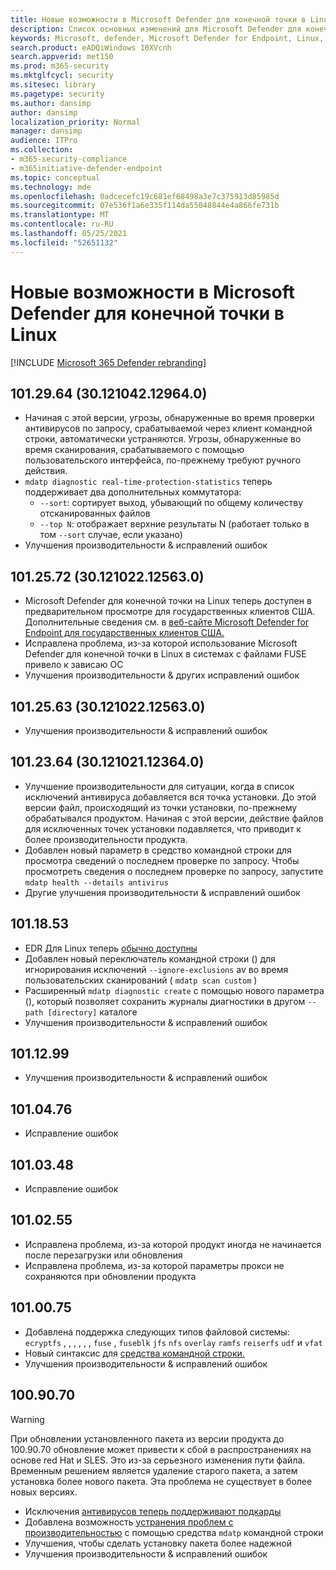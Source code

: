 ```yaml
---
title: Новые возможности в Microsoft Defender для конечной точки в Linux
description: Список основных изменений для Microsoft Defender для конечной точки на Linux.
keywords: Microsoft, defender, Microsoft Defender for Endpoint, Linux, Whatsnew, release
search.product: eADQiWindows 10XVcnh
search.appverid: met150
ms.prod: m365-security
ms.mktglfcycl: security
ms.sitesec: library
ms.pagetype: security
ms.author: dansimp
author: dansimp
localization_priority: Normal
manager: dansimp
audience: ITPro
ms.collection:
- m365-security-compliance
- m365initiative-defender-endpoint
ms.topic: conceptual
ms.technology: mde
ms.openlocfilehash: 0adcecefc19c681ef68498a3e7c375913d85985d
ms.sourcegitcommit: 07e536f1a6e335f114da55048844e4a866fe731b
ms.translationtype: MT
ms.contentlocale: ru-RU
ms.lasthandoff: 05/25/2021
ms.locfileid: "52651132"
---
```

# <a name="whats-new-in-microsoft-defender-for-endpoint-on-linux"></a>Новые возможности в Microsoft Defender для конечной точки в Linux

[!INCLUDE [Microsoft 365 Defender rebranding](../../includes/microsoft-defender.md)]

## <a name="1012964-30121042129640"></a>101.29.64 (30.121042.12964.0)

- Начиная с этой версии, угрозы, обнаруженные во время проверки антивирусов по запросу, срабатываемой через клиент командной строки, автоматически устраняются. Угрозы, обнаруженные во время сканирования, срабатываемого с помощью пользовательского интерфейса, по-прежнему требуют ручного действия.
- `mdatp diagnostic real-time-protection-statistics` теперь поддерживает два дополнительных коммутатора:
  - `--sort`: сортирует выход, убывающий по общему количеству отсканированных файлов
  - `--top N`: отображает верхние результаты N (работает только в том `--sort` случае, если указано)
- Улучшения производительности & исправлений ошибок

## <a name="1012572-30121022125630"></a>101.25.72 (30.121022.12563.0)

- Microsoft Defender для конечной точки на Linux теперь доступен в предварительном просмотре для государственных клиентов США. Дополнительные сведения см. в [веб-сайте Microsoft Defender for Endpoint для государственных клиентов США.](gov.md)
- Исправлена проблема, из-за которой использование Microsoft Defender для конечной точки в Linux в системах с файлами FUSE привело к зависаю ОС
- Улучшения производительности & других исправлений ошибок

## <a name="1012563-30121022125630"></a>101.25.63 (30.121022.12563.0)

- Улучшения производительности & исправлений ошибок

## <a name="1012364-30121021123640"></a>101.23.64 (30.121021.12364.0)

- Улучшение производительности для ситуации, когда в список исключений антивируса добавляется вся точка установки. До этой версии файл, происходящий из точки установки, по-прежнему обрабатывался продуктом. Начиная с этой версии, действие файлов для исключенных точек установки подавляется, что приводит к более производительности продукта.
- Добавлен новый параметр в средство командной строки для просмотра сведений о последнем проверке по запросу. Чтобы просмотреть сведения о последнем проверке по запросу, запустите `mdatp health --details antivirus`
- Другие улучшения производительности & исправлений ошибок

## <a name="1011853"></a>101.18.53

- EDR Для Linux теперь [обычно доступны](https://techcommunity.microsoft.com/t5/microsoft-defender-for-endpoint/edr-for-linux-is-now-is-generally-available/ba-p/2048539)
- Добавлен новый переключатель командной строки () для игнорирования исключений `--ignore-exclusions` av во время пользовательских сканирований ( `mdatp scan custom` )
- Расширенный `mdatp diagnostic create` с помощью нового параметра (), который позволяет сохранить журналы диагностики в другом `--path [directory]` каталоге
- Улучшения производительности & исправлений ошибок

## <a name="1011299"></a>101.12.99

- Улучшения производительности & исправлений ошибок

## <a name="1010476"></a>101.04.76

- Исправление ошибок

## <a name="1010348"></a>101.03.48

- Исправление ошибок

## <a name="1010255"></a>101.02.55

- Исправлена проблема, из-за которой продукт иногда не начинается после перезагрузки или обновления
- Исправлена проблема, из-за которой параметры прокси не сохраняются при обновлении продукта

## <a name="1010075"></a>101.00.75

- Добавлена поддержка следующих типов файловой системы: `ecryptfs` , , , , , , `fuse` , `fuseblk` `jfs` `nfs` `overlay` `ramfs` `reiserfs` `udf` и `vfat`
- Новый синтаксис для [средства командной строки.](linux-resources.md#configure-from-the-command-line)
- Улучшения производительности & исправлений ошибок

## <a name="1009070"></a>100.90.70

> [!WARNING]
> При обновлении установленного пакета из версии продукта до 100.90.70 обновление может привести к сбой в распространениях на основе red Hat и SLES. Это из-за серьезного изменения пути файла. Временным решением является удаление старого пакета, а затем установка более нового пакета. Эта проблема не существует в более новых версиях.

- Исключения [антивирусов теперь поддерживают подкарды](linux-exclusions.md#supported-exclusion-types)
- Добавлена возможность [устранения проблем с производительностью](linux-support-perf.md) с помощью средства `mdatp` командной строки
- Улучшения, чтобы сделать установку пакета более надежной
- Улучшения производительности & исправлений ошибок
